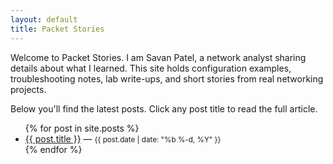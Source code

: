 ```yaml
---
layout: default
title: Packet Stories
---
```


Welcome to Packet Stories. I am Savan Patel, a network analyst sharing details about what I learned. This site holds configuration examples, troubleshooting notes, lab write-ups, and short stories from real networking projects.

Below you'll find the latest posts. Click any post title to read the full article.

<ul>
{% for post in site.posts %}
<li>
<a href="{{ post.url }}">{{ post.title }}</a> — <small>{{ post.date | date: "%b %-d, %Y" }}</small>
</li>
{% endfor %}
</ul>
